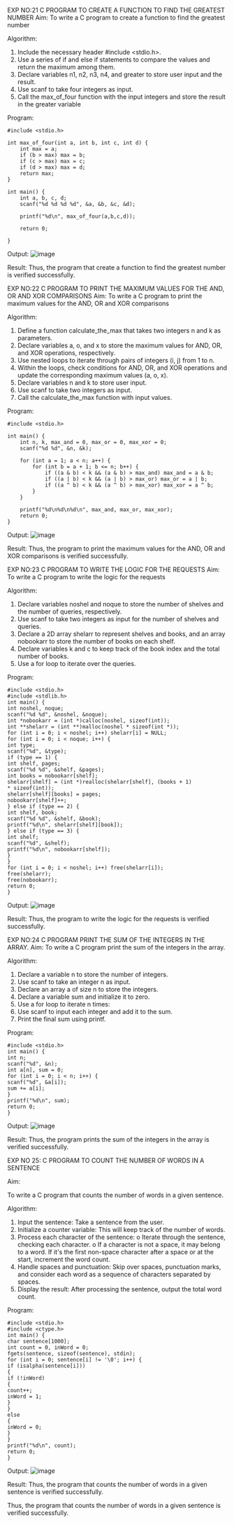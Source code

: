 

EXP NO:21 C PROGRAM TO CREATE A FUNCTION TO FIND THE GREATEST NUMBER
Aim:
To write a C program to create a function to find the greatest number

Algorithm:
1.	Include the necessary header #include <stdio.h>.
2.	Use a series of if and else if statements to compare the values and return the maximum among them.
3.	Declare variables n1, n2, n3, n4, and greater to store user input and the result.
4.	Use scanf to take four integers as input.
5.	Call the max_of_four function with the input integers and store the result in the greater variable
 
Program:
```
#include <stdio.h>

int max_of_four(int a, int b, int c, int d) {
    int max = a;
    if (b > max) max = b;
    if (c > max) max = c;
    if (d > max) max = d;
    return max;
}

int main() {
    int a, b, c, d;
    scanf("%d %d %d %d", &a, &b, &c, &d);
    
    printf("%d\n", max_of_four(a,b,c,d));
    
    return 0;
    
}
```
Output:
![image](https://github.com/user-attachments/assets/58bcd937-1368-4c7c-b8e6-89097fd42692)


Result:
Thus, the program  that create a function to find the greatest number is verified successfully.


 
EXP NO:22 C PROGRAM TO PRINT THE MAXIMUM VALUES FOR THE AND, OR AND  XOR COMPARISONS
Aim:
To write a C program to print the maximum values for the AND, OR and XOR comparisons

Algorithm:
1.	Define a function calculate_the_max that takes two integers n and k as parameters.
2.	Declare variables a, o, and x to store the maximum values for AND, OR, and XOR operations, respectively.
3.	Use nested loops to iterate through pairs of integers (i, j) from 1 to n.
4.	Within the loops, check conditions for AND, OR, and XOR operations and update the corresponding maximum values (a, o, x).
5.	Declare variables n and k to store user input.
6.	Use scanf to take two integers as input.
7.	Call the calculate_the_max function with input values.
 
Program:
```
#include <stdio.h>

int main() {
    int n, k, max_and = 0, max_or = 0, max_xor = 0;
    scanf("%d %d", &n, &k);
    
    for (int a = 1; a < n; a++) {
        for (int b = a + 1; b <= n; b++) {
            if ((a & b) < k && (a & b) > max_and) max_and = a & b;
            if ((a | b) < k && (a | b) > max_or) max_or = a | b;
            if ((a ^ b) < k && (a ^ b) > max_xor) max_xor = a ^ b;
        }
    }
    
    printf("%d\n%d\n%d\n", max_and, max_or, max_xor);
    return 0;
}
```

Output:
![image](https://github.com/user-attachments/assets/7253ca0f-e598-4c8c-882f-f47caacca790)


Result:
Thus, the program to print the maximum values for the AND, OR and XOR comparisons
is verified successfully.


 
EXP NO:23 C PROGRAM TO WRITE THE LOGIC FOR THE REQUESTS
Aim:
To write a C program to write the logic for the requests

Algorithm:
1.	Declare variables noshel and noque to store the number of shelves and the number of queries, respectively.
2.	Use scanf to take two integers as input for the number of shelves and queries.
3.	Declare a 2D array shelarr to represent shelves and books, and an array nobookarr to store the number of books on each shelf.
4.	Declare variables k and c to keep track of the book index and the total number of books.
5.	Use a for loop to iterate over the queries.
 
Program:
```
#include <stdio.h>
#include <stdlib.h>
int main() {
int noshel, noque;
scanf("%d %d", &noshel, &noque);
int *nobookarr = (int *)calloc(noshel, sizeof(int));
int **shelarr = (int **)malloc(noshel * sizeof(int *));
for (int i = 0; i < noshel; i++) shelarr[i] = NULL;
for (int i = 0; i < noque; i++) {
int type;
scanf("%d", &type);
if (type == 1) {
int shelf, pages;
scanf("%d %d", &shelf, &pages);
int books = nobookarr[shelf];
shelarr[shelf] = (int *)realloc(shelarr[shelf], (books + 1)
* sizeof(int));
shelarr[shelf][books] = pages;
nobookarr[shelf]++;
} else if (type == 2) {
int shelf, book;
scanf("%d %d", &shelf, &book);
printf("%d\n", shelarr[shelf][book]);
} else if (type == 3) {
int shelf;
scanf("%d", &shelf);
printf("%d\n", nobookarr[shelf]);
}
}
for (int i = 0; i < noshel; i++) free(shelarr[i]);
free(shelarr);
free(nobookarr);
return 0;
}
```

Output:
![image](https://github.com/user-attachments/assets/7eb33be4-0a66-42e9-ab2b-27fd37cb7b83)



Result:
Thus, the program to write the logic for the requests is verified successfully.


 
EXP NO:24 C PROGRAM PRINT THE SUM OF THE INTEGERS IN THE ARRAY.
Aim:
To write a C program print the sum of the integers in the array.

Algorithm:
1.	Declare a variable n to store the number of integers.
2.	Use scanf to take an integer n as input.
3.	Declare an array a of size n to store the integers.
4.	Declare a variable sum and initialize it to zero.
5.	Use a for loop to iterate n times:
6.	Use scanf to input each integer and add it to the sum.
7.	Print the final sum using printf.



Program:
```
#include <stdio.h>
int main() {
int n;
scanf("%d", &n);
int a[n], sum = 0;
for (int i = 0; i < n; i++) {
scanf("%d", &a[i]);
sum += a[i];
}
printf("%d\n", sum);
return 0;
}
```

Output:
![image](https://github.com/user-attachments/assets/0e97a7db-832b-4db5-b59b-e82b458d9534)


 


Result:
Thus, the program prints the sum of the integers in the array is verified successfully.


 
EXP NO 25: C PROGRAM TO COUNT THE NUMBER OF WORDS IN A      SENTENCE



Aim:

To write a C program that counts the number of words in a given sentence.

Algorithm:

1.	Input the sentence: Take a sentence from the user.
2.	Initialize a counter variable: This will keep track of the number of words.
3.	Process each character of the sentence:
o	Iterate through the sentence, checking each character.
o	If a character is not a space, it may belong to a word. If it's the first non-space character after a space or at the start, increment the word count.
4.	Handle spaces and punctuation: Skip over spaces, punctuation marks, and consider each word as a sequence of characters separated by spaces.
5.	Display the result: After processing the sentence, output the total word count.



Program:
```
#include <stdio.h>
#include <ctype.h>
int main() {
char sentence[1000];
int count = 0, inWord = 0;
fgets(sentence, sizeof(sentence), stdin);
for (int i = 0; sentence[i] != '\0'; i++) {
if (isalpha(sentence[i]))
{
if (!inWord)
{
count++;
inWord = 1;
}
}
else
{
inWord = 0;
}
}
printf("%d\n", count);
return 0;
}
```

Output:
![image](https://github.com/user-attachments/assets/1c392562-f00f-4a15-a367-d16a0cb80d30)




Result:
Thus, the program that counts the number of words in a given sentence is verified
successfully.

Thus, the program that counts the number of words in a given sentence is verified 
successfully.
